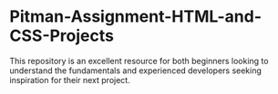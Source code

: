 # Pitman-Assignment-HTML-and-CSS-Projects
This repository is an excellent resource for both beginners looking to understand the fundamentals and experienced developers seeking inspiration for their next project.
